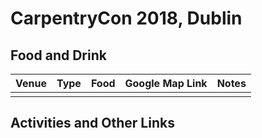 # CarpentryCon 2018, Dublin


## Food and Drink

|Venue|Type|Food|Google Map Link|Notes|
|-----|----|----|---------------|-----|
||||||


## Activities and Other Links
